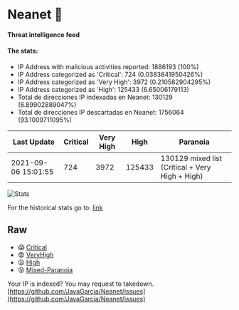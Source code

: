 # Neanet :hocho:
#### Threat intelligence feed
#### The stats:

- IP Address with malicious activities reported: 1886193 (100%)
- IP Address categorized as 'Critical':  724 (0.0383841950426%)
- IP Address categorized as 'Very High':  3972 (0.210582904295%)
- IP Address categorized as 'High':  125433 (6.65006179113)
- Total de direcciones IP indexadas en Neanet:  130129 (6.89902889047%)
- Total de direcciones IP descartadas en Neanet:  1756064 (93.1009711095%)

| Last Update | Critical | Very High | High | Paranoia |
| --- | --- | --- | --- | --- |
| 2021-09-06 15:01:55 | 724 | 3972 | 125433 | 130129 mixed list (Critical + Very High + High)|

![Stats](https://docs.google.com/spreadsheets/d/e/2PACX-1vSnaNMIXVabIpDJjufMlzH7poXnshF3mgd8Is1g9ytUEzVsP5my4Trn8f-xkoLLQ38xpL3HtmUexLo6/pubchart?oid=501124687&format=image)

For the historical stats go to: [link](/stats.csv)
## Raw
- :scream: [Critical](https://raw.githubusercontent.com/JavaGarcia/Neanet/master/blacklists/neanet_critical.txt)
- :fearful: [VeryHigh](https://raw.githubusercontent.com/JavaGarcia/Neanet/master/blacklists/neanet_veryHigh.txtt)
- :frowning: [High](https://raw.githubusercontent.com/JavaGarcia/Neanet/master/blacklists/neanet_high.txt)
- :dizzy_face: [Mixed-Paranoia](https://raw.githubusercontent.com/JavaGarcia/Neanet/master/blacklists/neanet_all.txt)


Your IP is indexed? You may request to takedown. [https://github.com/JavaGarcia/Neanet/issues](https://github.com/JavaGarcia/Neanet/issues)



































































































































































































































































































































































































































































































































































































































































































































































































































































































































































































































































































































































































































































































































































































































































































































































































































































































































































































































































































































































































































































































































































































































































































































































































































































































































































































































































































































































































































































































































































































































































































































































































































































































































































































































































































































































































































































































































































































































































































































































































































































































































































































































































































































































































































































































































































































































































































































































































































































































































































































































































































































































































































































































































































































































































































































































































































































































































































































































































































































































































































































































































































































































































































































































































































































































































































































































































































































































































































































































































































































































































































































































































































































































































































































































































































































































































































































































































































































































































































































































































































































































































































































































































































































































































































































































































































































































































































































































